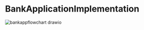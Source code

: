 # BankApplicationImplementation

![bankappflowchart drawio](https://user-images.githubusercontent.com/57617903/135213516-6adb5cbb-57e1-4204-8aa0-55d3aa91b7ac.png)
